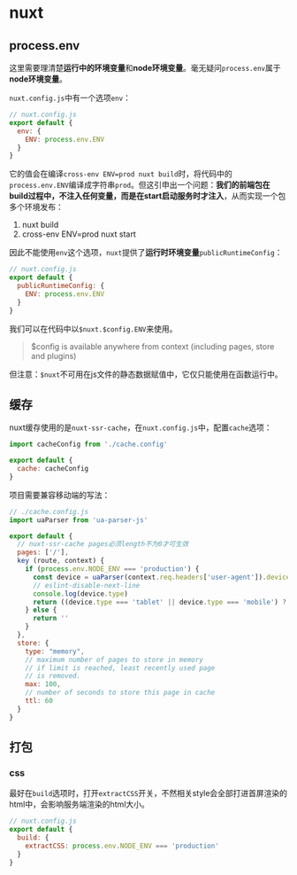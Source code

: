 # nuxt

## process.env

这里需要理清楚**运行中的环境变量**和**node环境变量**。毫无疑问`process.env`属于**node环境变量**。

`nuxt.config.js`中有一个选项`env`：

``` js
// nuxt.config.js
export default {
  env: {
    ENV: process.env.ENV
  }
}
```

它的值会在编译`cross-env ENV=prod nuxt build`时，将代码中的`process.env.ENV`编译成字符串`prod`。但这引申出一个问题：**我们的前端包在build过程中，不注入任何变量，而是在start启动服务时才注入**，从而实现一个包多个环境发布：

1. nuxt build
2. cross-env ENV=prod nuxt start

因此不能使用`env`这个选项，`nuxt`提供了**运行时环境变量**`publicRuntimeConfig`：

``` js
// nuxt.config.js
export default {
  publicRuntimeConfig: {
    ENV: process.env.ENV
  }
}
```

我们可以在代码中以`$nuxt.$config.ENV`来使用。

> $config is available anywhere from context (including pages, store and plugins)

但注意：`$nuxt`不可用在js文件的静态数据赋值中，它仅只能使用在函数运行中。

## 缓存

nuxt缓存使用的是`nuxt-ssr-cache`，在`nuxt.config.js`中，配置`cache`选项：

``` js
import cacheConfig from './cache.config'

export default {
  cache: cacheConfig
}
```

项目需要兼容移动端的写法：

``` js
// ./cache.config.js
import uaParser from 'ua-parser-js'

export default {
  // nuxt-ssr-cache pages必须length不为0才可生效
  pages: ['/'],
  key (route, context) {
    if (process.env.NODE_ENV === 'production') {
      const device = uaParser(context.req.headers['user-agent']).device
      // eslint-disable-next-line
      console.log(device.type)
      return ((device.type === 'tablet' || device.type === 'mobile') ? 'mobile' : 'pc') + route
    } else {
      return ''
    }
  },
  store: {
    type: "memory",
    // maximum number of pages to store in memory
    // if limit is reached, least recently used page
    // is removed.
    max: 100,
    // number of seconds to store this page in cache
    ttl: 60
  }
}
```

## 打包

### css

最好在`build`选项时，打开`extractCSS`开关，不然相关style会全部打进首屏渲染的html中，会影响服务端渲染的html大小。

``` js
// nuxt.config.js
export default {
  build: {
    extractCSS: process.env.NODE_ENV === 'production'
  }
}
```
